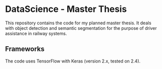 # DataScience - Master Thesis

This repository contains the code for my planned master thesis.
It deals with object detection and semantic segmentation for the
purpose of driver assistance in railway systems.

## Frameworks

The code uses TensorFlow with Keras (version 2.x, tested on 2.4).

